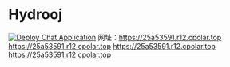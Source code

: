 # Hydrooj
[![Deploy Chat Application](https://github.com/zjx-kimi/Hydrooj/actions/workflows/deploy.yml/badge.svg)](https://github.com/zjx-kimi/Hydrooj/actions/workflows/deploy.yml)
网址：https://25a53591.r12.cpolar.top
https://25a53591.r12.cpolar.top
https://25a53591.r12.cpolar.top
https://25a53591.r12.cpolar.top
